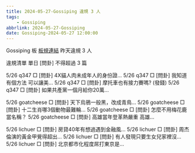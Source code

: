 ```yaml
---
title: 2024-05-27-Gossiping 違規 3 人
tags:
    - Gossiping
abbrlink: 2024-05-27-Gossiping
date: Gossiping-2024-05-27 12:00:00
---
```

Gossiping 板 [板規連結](https://www.ptt.cc/bbs/Gossiping/M.1637425085.A.07D.html)
昨天違規 3 人
<!-- more -->

違規清單
單日 [問卦] 不得超過 3 篇

5/26 q347 □ [問卦] 4X貓人肉未成年人的身份證…
5/26 q347 □ [問卦] 我知道有個方法 可以讓美…
5/26 q347 □ [問卦] 摩托車也有接力賽嗎? (發錢)
5/26 q347 □ [問卦] 如果共產黨一個月給你20萬…

5/26 goatcheese □ [問卦] 天下烏鴉一般黑，改成青鳥…
5/26 goatcheese □ [問卦] 十二生肖哪3個動物最難輪…
5/26 goatcheese □ [問卦] 怎麼不用梅花鹿當名稱？
5/26 goatcheese □ [問卦] 高雄當年登革熱嚴重 高雄…

5/26 lichuer □ [問卦] 房貸40年有想過遇到金融風…
5/26 lichuer □ [問卦] 周杰倫演的黃金甲覺得超出…
5/26 lichuer □ [問卦] 有人發現只要生女兒家裡沒…
5/26 lichuer □ [問卦] 北京都市化程度屌打東京是…